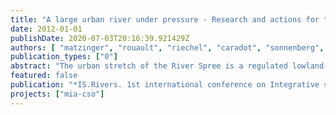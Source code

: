 ```yaml
---
title: "A large urban river under pressure - Research and actions for the mitigation of impacts from combined sewer overflows in Berlin, Germany."
date: 2012-01-01
publishDate: 2020-07-03T20:16:39.921429Z
authors: [ "matzinger", "rouault", "riechel", "caradot", "sonnenberg", "Heinzmann, B.", "von Seggern, D." ]
publication_types: ["0"]
abstract: "The urban stretch of the River Spree is a regulated lowland-river, which is affected by a number of anthropogenic pressures, most notably impacts from combined sewer overflows (CSO) of the Berlin sewer system. Collected data show that occurrence of CSO can be detected in the river through a combination of continuous monitoring data, such as specific conductivity, ammonium (NH4), chemical oxygen demand and dissolved oxygen (DO). Comparison with stormwater guidelines indicates that drops in DO from CSO lead to regular problematic conditions for the fish fauna. In contrast, observed NH4 peaks never reach fish-toxic levels. Mitigation measures are currently implemented to reduce these negative impacts during storm events. The effect of past and potential future CSO measures can be studied with a model tool, which has been tested and is currently calibrated based on the above monitoring data."
featured: false
publication: "*IS.Rivers. 1st international conference on Integrative sciences and sustainable development of rivers.*"
projects: ["mia-cso"]
---
```


